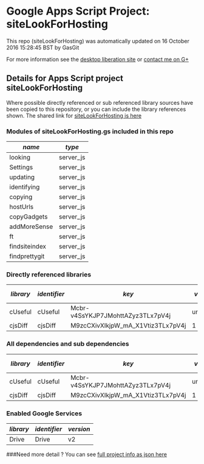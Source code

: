 # Google Apps Script Project: siteLookForHosting
This repo (siteLookForHosting) was automatically updated on 16 October 2016 15:28:45 BST by GasGit

For more information see the [desktop liberation site](http://ramblings.mcpher.com/Home/excelquirks/drivesdk/gettinggithubready "desktop liberation") or [contact me on G+](https://plus.google.com/+BruceMcpherson "Bruce McPherson - GDE")
## Details for Apps Script project siteLookForHosting
Where possible directly referenced or sub referenced library sources have been copied to this repository, or you can include the library references shown. 
The shared link for [siteLookForHosting is here](https://script.google.com/d/13B21RVf0XuRSK_OI88bHN2zBnOqD_ND10feel-nPYFawyIqHpRlHIatH/edit?usp=sharing "open in the GAS IDE")

### Modules of siteLookForHosting.gs included in this repo
*name*|*type*
--- | --- 
looking| server_js
Settings| server_js
updating| server_js
identifying| server_js
copying| server_js
hostUrls| server_js
copyGadgets| server_js
addMoreSense| server_js
ft| server_js
findsiteindex| server_js
findprettygit| server_js
### Directly referenced libraries
*library*|*identifier*|*key*|*version*|*dev mode*|*source*|
--- | --- | --- | --- | --- | --- 
cUseful| cUseful|Mcbr-v4SsYKJP7JMohttAZyz3TLx7pV4j|unknown|no|[here](libraries/cUseful "library source")
cjsDiff| cjsDiff|M9zcCXivXIkjpW_mA_X1Vtiz3TLx7pV4j|1|no|[here](libraries/cjsDiff "library source")
### All dependencies and sub dependencies
*library*|*identifier*|*key*|*version*|*dev mode*|*source*|
--- | --- | --- | --- | --- | --- 
cUseful| cUseful|Mcbr-v4SsYKJP7JMohttAZyz3TLx7pV4j|unknown|no|[here](libraries/cUseful "library source")
cjsDiff| cjsDiff|M9zcCXivXIkjpW_mA_X1Vtiz3TLx7pV4j|1|no|[here](libraries/cjsDiff "library source")
### Enabled Google Services
*library*|*identifier*|*version*
--- | --- | --- 
Drive| Drive|v2
###Need more detail ?
You can see [full project info as json here](info.json)

